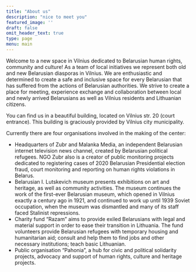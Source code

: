 ```yaml
---
title: "About us"
description: "nice to meet you"
featured_image: ''
draft: false
omit_header_text: true
type: page
menu: main
---
```


Welcome to a new space in Vilnius dedicated to Belarusian human rights, community and culture! As a team of local initiatives we represent both old and new Belarusian diasporas in Vilnius.
We are enthusiastic and determined to create a safe and inclusive space for every Belarusian that has suffered from the actions of Belarusian authorities. We strive to create a
place for meeting, experience exchange and collaboration between local and newly arrived
Belarusians as well as Vilnius residents and Lithuanian citizens.

You can find us in a beautiful building, located on Vilnius str. 20 (court entrance). This building is graciously provided by Vilnius city municipality.

Currently there are four organisations involved in the making of the center:
- Headquarters of Zubr and Malanka Media, an independent Belarusian internet
television news channel, created by Belarusian political refugees. NGO Zubr also is a
creator of public monitoring projects dedicated to registering cases of 2020
Belarusian Presidential election fraud, court monitoring and reporting on human
rights violations in Belarus.
- Belarusian I. Lutskevich museum presents exhibitions on art and heritage, as well as
community activities. The museum continues the work of the first-ever Belarusian
museum, which opened in Vilnius exactly a century ago in 1921, and continued to
work up until 1939 Soviet occupation, when the museum was dismantled and many
of its staff faced Stalinist repressions.
- Charity fund “Razam” aims to provide exiled Belarusians with legal and material
support in order to ease their transition in Lithuania. The fund volunteers provide
Belarusian refugees with temporary housing and humanitarian aid; consult and help
them to find jobs and other necessary institutions; teach basic Lithuanian.
- Public organisation “Pahonia”, a hub for civic and political solidarity projects,
advocacy and support of human rights, culture and heritage projects.
